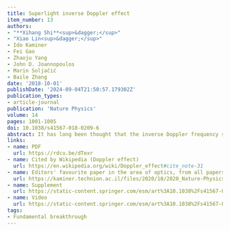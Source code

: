```yaml
---
title: Superlight inverse Doppler effect
item_number: 13
authors:
- "**Xihang Shi**<sup>&dagger;</sup>"
- "Xiao Lin<sup>&dagger;</sup>"
- Ido Kaminer
- Fei Gao
- Zhaoju Yang
- John D. Joannopoulos
- Marin Soljačić
- Baile Zhang
date: '2018-10-01'
publishDate: '2024-09-04T21:50:57.179302Z'
publication_types:
- article-journal
publication: 'Nature Physics'
volume: 14
pages: 1001-1005
doi: 10.1038/s41567-018-0209-6
abstract: It has long been thought that the inverse Doppler frequency shift of light is impossible in homogeneous systems with a positive refractive index. Here we break this long-held tenet by predicting a previously unconsidered Doppler effect of light inside a radiation cone, the so-called Vavilov–Cherenkov cone, under specific circumstances. It has been known from the classic work of Ginzburg and Frank that a superlight (that is, superluminal) normal Doppler effect appears inside the Vavilov–Cherenkov cone if the velocity of the source v is larger than the phase velocity of light v<sub>p</sub>. By further developing their theory, we discover that an inverse Doppler frequency shift will arise if v > 2v<sub>p</sub>. We denote this as the superlight inverse Doppler effect. Moreover, we show that the superlight inverse Doppler effect can be spatially separated from the other Doppler effects by using highly squeezed polaritons (such as graphene plasmons), which may facilitate the experimental observation.
links:
- name: PDF
  url: https://rdcu.be/dTexr
- name: Cited by Wikipedia (Doppler effect)
  url: https://en.wikipedia.org/wiki/Doppler_effect#cite_note-31
- name: Editors' favourite paper in the area of optics, from all papers published between 2005-2020 in Nature Physics
  url: https://kaminer.technion.ac.il/files/2020/10/2020_Nature-Physics_15-years-of-Nature-Physics.pdf
- name: Supplement
  url: https://static-content.springer.com/esm/art%3A10.1038%2Fs41567-018-0209-6/MediaObjects/41567_2018_209_MOESM1_ESM.pdf
- name: Video
  url: https://static-content.springer.com/esm/art%3A10.1038%2Fs41567-018-0209-6/MediaObjects/41567_2018_209_MOESM2_ESM.mov
tags:
- Fundamental breakthrough
---
```

